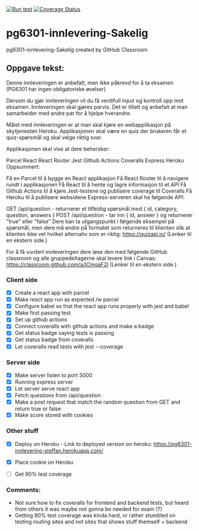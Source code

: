 [![Run test](https://github.com/kristiania-pg6301-2022/pg6301-innlevering-Sakelig/actions/workflows/test.yml/badge.svg)](https://github.com/kristiania-pg6301-2022/pg6301-innlevering-Sakelig/actions/workflows/test.yml) [![Coverage Status](https://coveralls.io/repos/github/kristiania-pg6301-2022/pg6301-innlevering-Sakelig/badge.svg?branch=main&kill_cache=1)](https://coveralls.io/github/kristiania-pg6301-2022/pg6301-innlevering-Sakelig?branch=main)

# pg6301-innlevering-Sakelig
pg6301-innlevering-Sakelig created by GitHub Classroom

## Oppgave tekst:

Denne innleveringen er anbefalt, men ikke påkrevd for å ta eksamen (PG6301 har ingen obligatoriske øvelser)

Dersom du gjør innleveringen vil du få verdifull input og kontroll opp mot eksamen. Innleveringen skal gjøres parvis. Det er tillatt og anbefalt at man samarbeider med andre par for å hjelpe hverandre.

Målet med innleveringen er at man skal kjøre en webapplikasjon på skytjenesten Heroku. Applikasjonen skal være en quiz der brukeren får et quiz-spørsmål og skal velge riktig svar.

Applikasjonen skal vise at dere behersker:

Parcel
React
React Router
Jest
Github Actions
Coveralls
Express
Heroku
Oppsummert:

Få en Parcel til å bygge en React applikasjon
Få React Router til å navigere rundt i applikasjonen
Få React til å hente og lagre informasjon til et API
Få Github Actions til å kjøre Jest-testene og publisere coverage til Coveralls
Få Heroku til å publisere websidene
Express-serveren skal ha følgende API:

GET /api/question - returnerer et tilfeldig spørsmål med { id, category, question, answers }
POST /api/question - tar inn { id, answer } og returnerer "true" eller "false"
Dere kan ta utgangspunkt i følgende eksempel på spørsmål, men dere må endre på formatet som returneres til klienten slik at klienten ikke vet hvilket alternativ som er riktig: https://quizapi.io/ (Lenker til en ekstern side.)

For å få vurdert innleveringen dere løse den med følgende GitHub classroom og alle gruppedeltagerne skal levere link i Canvas: https://classroom.github.com/a/lCmgaF2I (Lenker til en ekstern side.)


 ### Client side
 * [x] Create a react app with parcel
 * [x] Make react app run as expected /w parcel
 * [x] Configure babel so that the react app runs properly with jest and babel
 * [x] Make first passing test
 * [x] Set up github actions
 * [x] Connect coveralls with github actions and make a badge
 * [x] Get status badge saying tests is passing
 * [x] Get status badge from coveralls
 * [x] Let coveralls read tests with jest --coverage

### Server side
 * [x] Make server listen to port 3000
 * [x] Running express server
 * [x] Let server serve react app
 * [x] Fetch questions from /api/question
 * [x] Make a post request that match the random question from GET and 
   return true or false
 * [x] Make score stored with cookies

### Other stuff

* [x] Deploy on Heroku - Link to deployed version on heroku: https://pg6301-innlevering-steffan.herokuapp.com/
* [x] Place cookie on Heroku
* [ ] Get 90% test coverage


### Comments:

- Not sure how to fix coveralls for frontend and backend tests, but heard from others it was maybe not gonna be needed for exam (?)
- Getting 90% test coverage was kinda hard, or rather stumbled on testing routing sites and not sites that shows stuff themself + backend

